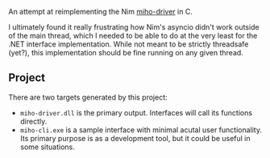 An attempt at reimplementing the Nim [miho-driver] in C.

[miho-driver]: https://github.com/NelsonCrosby/miho-driver/tree/1ff8eb097cffec4fb7dc5987b5e68b523bb7b30f

I ultimately found it really frustrating
how Nim's asyncio didn't work outside of the main thread,
which I needed to be able to do
at the very least for the .NET interface implementation.
While not meant to be strictly threadsafe (yet?),
this implementation should be fine running on any given thread.


## Project ##

There are two targets generated by this project:

* `miho-driver.dll` is the primary output.
  Interfaces will call its functions directly.
* `miho-cli.exe` is a sample interface
  with minimal acutal user functionality.
  Its primary purpose is as a development tool,
  but it could be useful in some situations.
